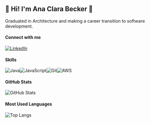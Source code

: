 ## 👋 Hi! I'm Ana Clara Becker 🚀

Graduated in Architecture and making a career transition to software development.


#### Connect with me

[![LinkedIn](https://img.shields.io/badge/LinkedIn-000?style=for-the-badge&logo=linkedin&logoColor=0E76A8)](https://www.linkedin.com/in/anacbecker/)


#### Skills

![Java](https://img.shields.io/badge/Java-000?style=for-the-badge&logo=JAVA)![JavaScript](https://img.shields.io/badge/GitHub-000?style=for-the-badge&logo=GitHub)![Git](https://img.shields.io/badge/Git-000?style=for-the-badge&logo=Git&logoColor=red)![AWS](https://img.shields.io/badge/AWS-000?style=for-the-badge&logo=aws&logoColor=red)


#### GitHub Stats

![GitHub Stats](https://github-readme-stats.vercel.app/api?username=Ana-Becker&theme=transparent&bg_color=000&border_color=30A3DC&show_icons=true&icon_color=30A3DC&title_color=E94D5F&text_color=FFF)


#### Most Used Languages

![Top Langs](https://github-readme-stats-git-masterrstaa-rickstaa.vercel.app/api/top-langs/?username=Ana-Becker&bg_color=000&border_color=30A3DC&title_color=E94D5F&text_color=FFF)
















